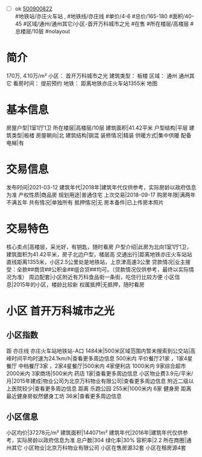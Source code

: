 - [ ] ok [500900822](https://bj.5i5j.com/ershoufang/500900822.html)  
 #地铁站/亦庄火车站 ,  #地铁线/亦庄线
#单价/4-6 #总价/165-180 #面积/40-45   #区域/通州/通州其它/小区-首开万科城市之光 #在售 #所在楼层/高楼层 #总楼层/10层 #nolayout 
# 简介 
 170万,  4.10万/m² 
小区： 首开万科城市之光
建筑类型： 板楼
区域： 通州 通州其它
看房时间： 提前预约
地铁： 距离地铁亦庄火车站1355米 地图
# 基本信息 
 房屋户型|1室1厅1卫
所在楼层|高楼层/10层
建筑面积|41.42平米
户型结构|平层
建筑类型|板楼
房屋朝向|北
建筑结构|钢混
装修情况|精装
供暖方式|集中供暖
配备电梯|有
# 交易信息 
 发布时间|2021-03-12
建筑年代|2018年|建筑年代仅供参考，实际房龄以政府信息为准
产权性质|商品房
规划用途|普通住宅
上次交易|2018-09-17
购房年限|满两年不满五年
共有情况|单独所有
抵押情况|无
房本备件|已上传房本照片
# 交易特色 
 核心卖点|高楼层，采光好，有钥匙，随时看房
户型介绍|此房为北向1室1厅1卫，建筑面积为41.42平米，房子北边户型，楼层高
交通出行|距离地铁亦庄火车站站直线距离1355米，小区2.5公里处是地铁站，上京津高速3公里
贷款情况|业主接受：全款##商贷##公积金##组合贷##均可。（贷款情况仅供参考，最终以实际情况为准）
周边配套|小区附近有万科食品街一条街，吃住行比较方便
小区信息|2015年的小区，楼龄比较新
权属抵押|无抵押，随时看房
# 小区 首开万科城市之光
## 小区指数 
 距 亦庄线 亦庄火车站地铁站-A口 1484米|500米区域范围内暂未搜索到公交站|高峰时间平均时速为24.1km/h|查看更多周边信息
500米内 平价餐厅21家 ，1家4星餐厅
中档餐厅3家 ，2家4星餐厅|500米内 4家便利店
1000米内 9家综合超市
2000米内 3家商场|500米内 药店 1家|查看更多周边信息
小区物业费3.9元/平米/月|2015年建成|物业公司为北京万科物业有限公司|查看更多周边信息
附近二级以上医院较少|查看更多周边信息
距离 乐跑公园 255米|1000米内 6家 健身房
距离最近健身房蚁然健身工坊 36米|查看更多周边信息
## 小区信息 
 小区均价|37278元/m²
建筑面积|144071m²
建筑年代|2016年|建筑年代仅供参考，实际房龄以政府信息为准
总户数|304
绿化率|30%
容积率|2.2
所在商圈|通州其它
小区物业|北京万科物业有限公司
小区在售房源32套
小区在租房源4套
